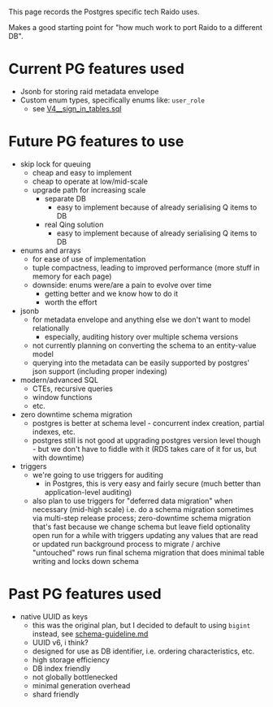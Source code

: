 This page records the Postgres specific tech Raido uses.

Makes a good starting point for "how much work to port Raido to a different DB".


# Current PG features used

* Jsonb for storing raid metadata envelope
* Custom enum types, specifically enums like: `user_role`
  * see [V4__sign_in_tables.sql](../db/raido/src/main/resources/db/migration/V4__sign_in_tables.sql)


# Future PG features to use

* skip lock for queuing
  * cheap and easy to implement
  * cheap to operate at low/mid-scale
  * upgrade path for increasing scale
    * separate DB
      * easy to implement because of already serialising Q items to DB
    * real Qing solution
      * easy to implement because of already serialising Q items to DB
* enums and arrays
  * for ease of use of implementation 
  * tuple compactness, leading to improved performance 
    (more stuff in memory for each page)
  * downside: enums were/are a pain to evolve over time
    * getting better and we know how to do it
    * worth the effort
* jsonb
  * for metadata envelope and anything else we don't want to model relationally
    * especially, auditing history over multiple schema versions
  * not currently planning on converting the schema to an entity-value model
  * querying into the metadata can be easily supported by 
    postgres' json support (including proper indexing)
* modern/advanced SQL
  * CTEs, recursive queries
  * window functions
  * etc.
* zero downtime schema migration
  * postgres is better at schema level - concurrent index creation, 
    partial indexes, etc.
  * postgres still is not good at upgrading postgres version level though - 
    but we don't have to fiddle with it (RDS takes care of it for us, 
    but with downtime)
* triggers
  * we're going to use triggers for auditing
    * in Postgres, this is very easy and fairly secure 
    (much better than application-level auditing)
  * also plan to use triggers for "deferred data migration" when necessary 
  (mid-high scale)
  i.e. do a schema migration sometimes via multi-step release process;
  zero-downtime schema migration that's fast because we change schema but 
  leave field optionality open
  run for a while with triggers updating any values that are read or updated
  run background process to migrate / archive "untouched" rows
  run final schema migration that does minimal table writing and locks down schema


# Past PG features used

* native UUID as keys
  * this was the original plan, but I decided to default to using `bigint` 
    instead, see [schema-guideline.md](../db/raido/doc/schema-guideline.md) 
  * UUID v6, i think?
  * designed for use as DB identifier, i.e. ordering characteristics, etc.
  * high storage efficiency
  * DB index friendly
  * not globally bottlenecked
  * minimal generation overhead
  * shard friendly

